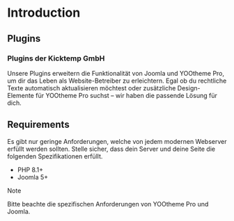 # Introduction

## Plugins

### Plugins der Kicktemp GmbH
Unsere Plugins erweitern die Funktionalität von Joomla und YOOtheme Pro, um dir das Leben als Website-Betreiber zu erleichtern. Egal ob du rechtliche Texte automatisch aktualisieren möchtest oder zusätzliche Design-Elemente für YOOtheme Pro suchst – wir haben die passende Lösung für dich.

## Requirements

Es gibt nur geringe Anforderungen, welche von jedem modernen Webserver erfüllt werden sollten. Stelle sicher, dass dein Server und deine Seite die folgenden Spezifikationen erfüllt.

- PHP 8.1+
- Joomla 5+

> [!NOTE]
>Bitte beachte die spezifischen Anforderungen von YOOtheme Pro und Joomla.
